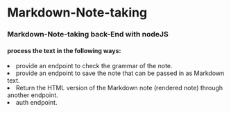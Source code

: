 # Markdown-Note-taking

### Markdown-Note-taking back-End with nodeJS

#### process the text in the following ways:
<ls>
<li>provide an endpoint to check the grammar of the note.</li>
<li> provide an endpoint to save the note that can be passed in as Markdown text.</li>
<li>Return the HTML version of the Markdown note (rendered note) through another endpoint.</li>
<li>auth endpoint.</li>
</ls>
